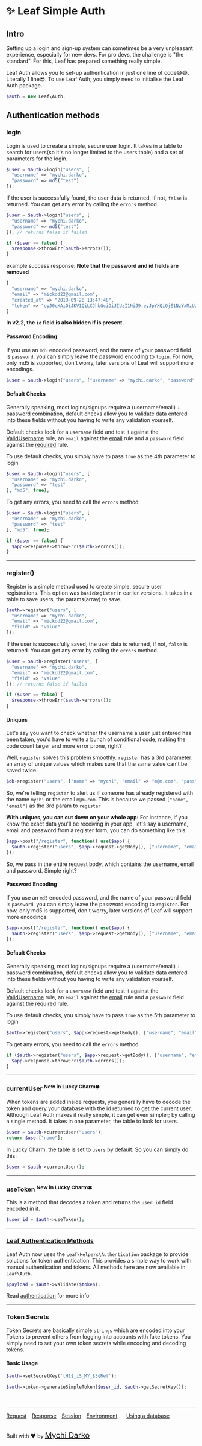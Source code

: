 <!-- markdownlint-disable no-inline-html -->
# ✨ Leaf Simple Auth

## Intro

Setting up a login and sign-up system can sometimes be a very unpleasant experience, especially for new devs. For pro devs, the challenge is "the standard". For this, Leaf has prepared something really simple.

Leaf Auth allows you to set-up authentication in just one line of code😅😅. Literally 1 line😎. To use Leaf Auth, you simply need to initialise the Leaf Auth package.

```php
$auth = new Leaf\Auth;
```

## Authentication methods

### login

Login is used to create a simple, secure user login. It takes in a table to search for users(so it's no longer limited to the users table) and a set of parameters for the login.

```php
$user = $auth->login("users", [
  "username" => "mychi.darko",
  "password" => md5("test")
]);
```

If the user is successfully found, the user data is returned, if not, `false` is returned. You can get any error by calling the `errors` method.

```php
$user = $auth->login("users", [
  "username" => "mychi.darko",
  "password" => md5("test")
]); // returns false if failed

if ($user == false) {
  $response->throwErr($auth->errors());
}
```

example success response:
**Note that the password and id fields are removed**

```php
[
  "username" => "mychi.darko",
  "email" => "mickdd22@gmail.com",
  "created_at" => "2019-09-20 13:47:48",
  "token" => "eyJ0eXAiOiJKV1QiLCJhbGciOiJIUzI1NiJ9.eyJpYXQiOjE1NzYxMzUzMjgsImlzcyI6ImxvY2FsaG9zdCIsImV4cCI6MTU3NjEzNjIyOCwidXNlcklkIjoxfQ.7FODXGGJKioGQVX4ic0DJLoMIQTVUlsd4zFAJA4DAkg"
]
```

**In v2.2, the `id` field is also hidden if is present.**

#### Password Encoding

If you use an `md5` encoded password, and the name of your password field is `password`, you can simply leave the password encoding to `login`. For now, only md5 is supported, don't worry, later versions of Leaf will support more encodings.

```php
$user = $auth->login("users", ["username" => "mychi.darko", "password" => "test"], "md5");
```

#### Default Checks

Generally speaking, most logins/signups require a (username/email) + password combination, default checks allow you to validate data entered into these fields without you having to write any validation yourself.

Default checks look for a `username` field and test it against the [ValidUsername](lucky-charm/core/forms?id=validate) rule, an `email` against the [email](lucky-charm/core/forms?id=validate) rule and a `password` field against the [required](lucky-charm/core/forms?id=validate) rule.

To use default checks, you simply have to pass `true` as the 4th parameter to login

```php
$user = $auth->login("users", [
  "username" => "mychi.darko",
  "password" => "test"
], "md5", true);
```

To get any errors, you need to call the `errors` method

```php
$user = $auth->login("users", [
  "username" => "mychi.darko",
  "password" => "test"
], "md5", true);

if ($user == false) {
  $app->response->throwErr($auth->errors());
}
```

<hr>

### register()

Register is a simple method used to create simple, secure user registrations. This option was `basicRegister` in earlier versions. It takes in a table to save users, the params(array) to save.

```php
$auth->register("users", [
  "username" => "mychi.darko",
  "email" => "mickdd22@gmail.com",
  "field" => "value"
]);
```

If the user is successfully saved, the user data is returned, if not, `false` is returned. You can get any error by calling the `errors` method.

```php
$user = $auth->register("users", [
  "username" => "mychi.darko",
  "email" => "mickdd22@gmail.com",
  "field" => "value"
]); // returns false if failed

if ($user == false) {
  $response->throwErr($auth->errors());
}
```

#### Uniques

Let's say you want to check whether the username a user just entered has been taken, you'd have to write a bunch of conditional code, making the code count larger and more error prone, right?

Well, `register` solves this problem smoothly. `register` has a 3rd parameter: an array of unique values which makes sure that the same value can't be saved twice.

```php
$db->register("users", ["name" => "mychi", "email" => "m@m.com", "pass" => "1234"], ["name", "email"]);
```

So, we're telling `register` to alert us if someone has already registered with the name `mychi` or the email `m@m.com`. This is because we passed `["name", "email"]` as the 3rd param to `register`

**With uniques, you can cut down on your whole app:**
For instance, if you know the exact data you'll be receiving in your app, let's say a username, email and password from a register form, you can do something like this:

```php
$app->post("/register", function() use($app) {
  $auth->register("users", $app->request->getBody(), ["username", "email"]);
});
```

So, we pass in the entire request body, which contains the username, email and password. Simple right?

#### Password Encoding

If you use an `md5` encoded password, and the name of your password field is `password`, you can simply leave the password encoding to `register`. For now, only md5 is supported, don't worry, later versions of Leaf will support more encodings.

```php
$app->post("/register", function() use($app) {
  $auth->register("users", $app->request->getBody(), ["username", "email"], "md5");
});
```

#### Default Checks

Generally speaking, most logins/signups require a (username/email) + password combination, default checks allow you to validate data entered into these fields without you having to write any validation yourself.

Default checks look for a `username` field and test it against the [ValidUsername](lucky-charm/core/forms?id=validate) rule, an `email` against the [email](lucky-charm/core/forms?id=validate) rule and a `password` field against the [required](lucky-charm/core/forms?id=validate) rule.

To use default checks, you simply have to pass `true` as the 5th parameter to login

```php
$auth->register("users", $app->request->getBody(), ["username", "email"], "md5", true);
```

To get any errors, you need to call the `errors` method

```php
if ($auth->register("users", $app->request->getBody(), ["username", "email"], "md5", true) == false) {
  $app->response->throwErr($auth->errors());
}
```

<hr>

### currentUser <sup class="new-tag-1">New in Lucky Charm🍀</sup>

When tokens are added inside requests, you generally have to decode the token and query your database with the id returned to get the current user. Although Leaf Auth makes it really simple, it can get even simpler; by calling a single method. It takes in one parameter, the table to look for users.

```php
$user = $auth->currentUser("users");
return $user["name"];
```

In Lucky Charm, the table is set to `users` by default. So you can simply do this:

```php
$user = $auth->currentUser();
```

<hr>

### useToken <sup class="new-tag-1">New in Lucky Charm🍀</sup>

This is a method that decodes a token and returns the `user_id` field encoded in it.

```php
$user_id = $auth->useToken();
```

<hr>

### [Leaf Authentication Methods](lucky-charm/core/authentication)

Leaf Auth now uses the `Leaf\Helpers\Authentication` package to provide solutions for token authentication. This provides a simple way to work with manual authentication and tokens. All methods here are now available in `Leaf\Auth`.

```php
$payload = $auth->validate($token);
```

Read [authentication](lucky-charm/core/authentication) for more info

<hr>

### Token Secrets

Token Secrets are basically simple `strings` which are encoded into your Tokens to prevent others from logging into accounts with fake tokens. You simply need to set your own token secrets while encoding and decoding tokens.

#### Basic Usage

```php
$auth->setSecretKey('tH1$_iS_MY_$3¢Ret');

$auth->token->generateSimpleToken($user_id, $auth->getSecretKey());
```

<br>
<hr>

<a href="#/lucky-charm/http/request" style="margin: 0px">Request</a>
<a href="#/lucky-charm/http/response" style="margin: 0px 10px;">Response</a>
<a href="#/lucky-charm/http/session" style="margin: 0px; 10px;">Session</a>
<a href="#/lucky-charm/environment" style="margin: 0px 10px;">Environment</a>
<a href="#/lucky-charm/database" style="margin: 0px 10px;">Using a database</a>

<br>
Built with ❤ by <a href="https://mychi.netlify.com" style="font-size: 20px; color: #111;" target="_blank">Mychi Darko</a>
